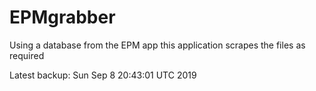 # EPMgrabber
Using a database from the EPM app this application scrapes the files as required


Latest backup: Sun Sep 8 20:43:01 UTC 2019
